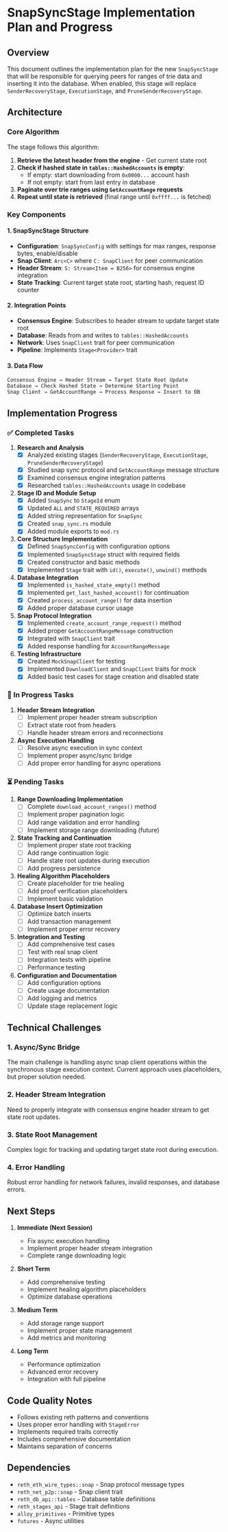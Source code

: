 # SnapSyncStage Implementation Plan and Progress

## Overview
This document outlines the implementation plan for the new `SnapSyncStage` that will be responsible for querying peers for ranges of trie data and inserting it into the database. When enabled, this stage will replace `SenderRecoveryStage`, `ExecutionStage`, and `PruneSenderRecoveryStage`.

## Architecture

### Core Algorithm
The stage follows this algorithm:
1. **Retrieve the latest header from the engine** - Get current state root
2. **Check if hashed state in `tables::HashedAccounts` is empty**:
   - If empty: start downloading from `0x0000...` account hash
   - If not empty: start from last entry in database
3. **Paginate over trie ranges using `GetAccountRange` requests**
4. **Repeat until state is retrieved** (final range until `0xffff...` is fetched)

### Key Components

#### 1. SnapSyncStage Structure
- **Configuration**: `SnapSyncConfig` with settings for max ranges, response bytes, enable/disable
- **Snap Client**: `Arc<C>` where `C: SnapClient` for peer communication
- **Header Stream**: `S: Stream<Item = B256>` for consensus engine integration
- **State Tracking**: Current target state root, starting hash, request ID counter

#### 2. Integration Points
- **Consensus Engine**: Subscribes to header stream to update target state root
- **Database**: Reads from and writes to `tables::HashedAccounts`
- **Network**: Uses `SnapClient` trait for peer communication
- **Pipeline**: Implements `Stage<Provider>` trait

#### 3. Data Flow
```
Consensus Engine → Header Stream → Target State Root Update
Database → Check Hashed State → Determine Starting Point
Snap Client → GetAccountRange → Process Response → Insert to DB
```

## Implementation Progress

### ✅ Completed Tasks

1. **Research and Analysis**
   - [x] Analyzed existing stages (`SenderRecoveryStage`, `ExecutionStage`, `PruneSenderRecoveryStage`)
   - [x] Studied snap sync protocol and `GetAccountRange` message structure
   - [x] Examined consensus engine integration patterns
   - [x] Researched `tables::HashedAccounts` usage in codebase

2. **Stage ID and Module Setup**
   - [x] Added `SnapSync` to `StageId` enum
   - [x] Updated `ALL` and `STATE_REQUIRED` arrays
   - [x] Added string representation for `SnapSync`
   - [x] Created `snap_sync.rs` module
   - [x] Added module exports to `mod.rs`

3. **Core Structure Implementation**
   - [x] Defined `SnapSyncConfig` with configuration options
   - [x] Implemented `SnapSyncStage` struct with required fields
   - [x] Created constructor and basic methods
   - [x] Implemented `Stage` trait with `id()`, `execute()`, `unwind()` methods

4. **Database Integration**
   - [x] Implemented `is_hashed_state_empty()` method
   - [x] Implemented `get_last_hashed_account()` for continuation
   - [x] Created `process_account_range()` for data insertion
   - [x] Added proper database cursor usage

5. **Snap Protocol Integration**
   - [x] Implemented `create_account_range_request()` method
   - [x] Added proper `GetAccountRangeMessage` construction
   - [x] Integrated with `SnapClient` trait
   - [x] Added response handling for `AccountRangeMessage`

6. **Testing Infrastructure**
   - [x] Created `MockSnapClient` for testing
   - [x] Implemented `DownloadClient` and `SnapClient` traits for mock
   - [x] Added basic test cases for stage creation and disabled state

### 🚧 In Progress Tasks

1. **Header Stream Integration**
   - [ ] Implement proper header stream subscription
   - [ ] Extract state root from headers
   - [ ] Handle header stream errors and reconnections

2. **Async Execution Handling**
   - [ ] Resolve async execution in sync context
   - [ ] Implement proper async/sync bridge
   - [ ] Add proper error handling for async operations

### ⏳ Pending Tasks

1. **Range Downloading Implementation**
   - [ ] Complete `download_account_ranges()` method
   - [ ] Implement proper pagination logic
   - [ ] Add range validation and error handling
   - [ ] Implement storage range downloading (future)

2. **State Tracking and Continuation**
   - [ ] Implement proper state root tracking
   - [ ] Add range continuation logic
   - [ ] Handle state root updates during execution
   - [ ] Add progress persistence

3. **Healing Algorithm Placeholders**
   - [ ] Create placeholder for trie healing
   - [ ] Add proof verification placeholders
   - [ ] Implement basic validation

4. **Database Insert Optimization**
   - [ ] Optimize batch inserts
   - [ ] Add transaction management
   - [ ] Implement proper error recovery

5. **Integration and Testing**
   - [ ] Add comprehensive test cases
   - [ ] Test with real snap client
   - [ ] Integration tests with pipeline
   - [ ] Performance testing

6. **Configuration and Documentation**
   - [ ] Add configuration options
   - [ ] Create usage documentation
   - [ ] Add logging and metrics
   - [ ] Update stage replacement logic

## Technical Challenges

### 1. Async/Sync Bridge
The main challenge is handling async snap client operations within the synchronous stage execution context. Current approach uses placeholders, but proper solution needed.

### 2. Header Stream Integration
Need to properly integrate with consensus engine header stream to get state root updates.

### 3. State Root Management
Complex logic for tracking and updating target state root during execution.

### 4. Error Handling
Robust error handling for network failures, invalid responses, and database errors.

## Next Steps

1. **Immediate (Next Session)**
   - Fix async execution handling
   - Implement proper header stream integration
   - Complete range downloading logic

2. **Short Term**
   - Add comprehensive testing
   - Implement healing algorithm placeholders
   - Optimize database operations

3. **Medium Term**
   - Add storage range support
   - Implement proper state management
   - Add metrics and monitoring

4. **Long Term**
   - Performance optimization
   - Advanced error recovery
   - Integration with full pipeline

## Code Quality Notes

- Follows existing reth patterns and conventions
- Uses proper error handling with `StageError`
- Implements required traits correctly
- Includes comprehensive documentation
- Maintains separation of concerns

## Dependencies

- `reth_eth_wire_types::snap` - Snap protocol message types
- `reth_net_p2p::snap` - Snap client trait
- `reth_db_api::tables` - Database table definitions
- `reth_stages_api` - Stage trait definitions
- `alloy_primitives` - Primitive types
- `futures` - Async utilities